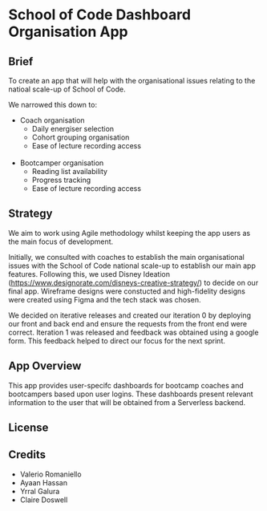 # School of Code Dashboard Organisation App

## Brief

To create an app that will help with the organisational issues relating to the natioal scale-up of School of Code.

We narrowed this down to:

- Coach organisation
  - Daily energiser selection
  - Cohort grouping organisation
  - Ease of lecture recording access
    <br/><br/>
- Bootcamper organisation
  - Reading list availability
  - Progress tracking
  - Ease of lecture recording access

## Strategy

We aim to work using Agile methodology whilst keeping the app users as the main focus of development.

Initially, we consulted with coaches to establish the main organisational issues with the School of Code national scale-up to establish our main app features. Following this, we used Disney Ideation (https://www.designorate.com/disneys-creative-strategy/) to decide on our final app. Wireframe designs were constucted and high-fidelity designs were created using Figma and the tech stack was chosen.

We decided on iterative releases and created our iteration 0 by deploying our front and back end and ensure the requests from the front end were correct. Iteration 1 was released and feedback was obtained using a google form. This feedback helped to direct our focus for the next sprint.

## App Overview

This app provides user-specifc dashboards for bootcamp coaches and bootcampers based upon user logins. These dashboards present relevant information to the user that will be obtained from a Serverless backend.

## License

## Credits

- Valerio Romaniello
- Ayaan Hassan
- Yrral Galura
- Claire Doswell
